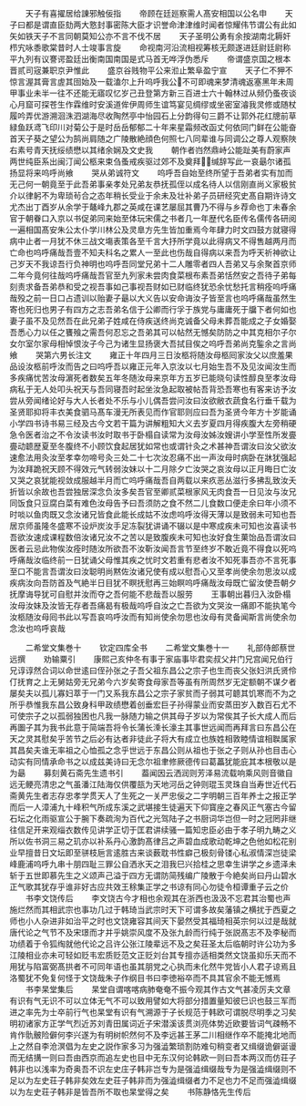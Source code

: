 <!-- { "loadSidebar": true } -->
　　天子有喜擢居给諌邪触佞指
　　帝顾在廷廵察需人髙安相国以公名申
　　天子曰都是谓直臣劾两大憝封事密陈大臣才识誉命津津维时闻者惊耀伟节谓公有此如矢如铁天子不言同朝莫知公亦不言不伐不居
　　天子圣明公勇有余按湖南北耨奸栉宄咏黍歌棠昔时人士竣事言旋
　　命视南河沿流相视筹核无颇遂进廷尉廷尉称平九列有议謇谔盈廷出衡南国南国是式马首无哗浮伪悉斥
　　帝谓盛京国之根本晋贰司宼兼职京尹惟此
　　盛京谷贱物平公来涖止繁阜盈宁宣
　　天子仁不狎不惊言渥其膏言虗其囹始及一载溘尔上升呜呼我公不可即魂来梦清魂返塞黑年未周甲事业未半一往不还能无寤叹忆岁己丑登第方新三百进士六十翰林过从频仍蚤夜谈心月窟可探苍生作霖维时安溪道侔伊周师生谊笃宴见绸缪或坐密室濬我灵修或随杖履吟弄优游溯洄洙泗湖海尽收陶然亭中怡园石上分韵得句三爵不让郭外花红牕前草緑鱼跃鸢飞印川对菊公于是时岳岳郁郁二十年来星霜频改函丈何依同门鲜在公能奋首天子葵之望公为鹄尚肩随之广陵散絶顔色何照七八同辈谁与同调公之尊人观察陜右素号青天抚绥绩懋以其绪余娴及文史我
　　朝作者岿然鼎峙公能趾美有蔚家声两世纯臣系出闽汀闻公柩来束刍蚤戒疾驱过郊不及奠拜缄辞写此一哀朂尔诸孤扬显将来呜呼尚飨
　　哭从弟诚符文
　　呜呼吾自始至终所望于吾弟者实有加而无己何一朝竟至于此吾弟事亲孝处兄弟友恭抚孤侄以成名待人以信刚直尚义家极贫介以律躬不为卑琐茍合之态年稍长受业于余未及壮补弟子员研经究史髙自期许诗文尤杰出丁酉岁从余学于鼇峰九郡之英咸在课艺屡屈其曹乃不得与乡荐命也丁未春余官于朝眷口入京以书促弟同来始至体玩宋儒之书者几一年歴代名臣传名儒传各研阅一遍相国髙安朱公太仆学川林公及灵臯方先生皆加重焉今年肆力时文四鼓方就寝得病中止者一月犹不休三战文塲表策各至千言大抒所学竟以此得病又不得售越两月而亡命也呜呼痛哉吾壹不知夫科名之累人一至此也伤哉自得病以来吾为呼天祈神欲让己岁天不我谅吾行负神明也呜呼吾同堂兄弟十二人雕零者四人吾弟又与余聚首京师二年今竟何往哉呜呼痛哉吾官至九列家未尝肉食菜根布素吾弟恬然安之吾待子弟每刻责求备吾弟恭和受之视吾事如己事视吾财如已财临终犹恐余忧愁托言稍痊呜呼痛哉殁之前一日口占遗训以贻妻子朂以大义告以安命诲汝子皆至言也呜呼痛哉虽然生寄也死归也男子有四方之志吾弟名信于公卿而行孚于族党与庸庸死于牖下者何如也妻子虽不及见然吾在此兄弟子姓咸在侍疾送终尚克诚备父母未葬吾能成之子女婚娶吾悉心力以任之饔飱之需吾何忍忘之吾弟其可以帖然无憾矣防防之中其克相尔子尔女尔室尔家母相悼恨汝子今己为诸生显扬褒大吾拭目俟之呜呼吾弟尚克鍳余之言尚飨
　　哭第六男长注文
　　雍正十年四月三日汝柩将随汝母柩囘家汝父以庶羞果品设汝柩前呼汝而告之曰呜呼吾以雍正元年入京汝以七月始生吾不及见汝闻汝生而多疾痛忧苦汝母濵死者数矣五年冬随汝母来京年方五岁已能晓句读性醇良至孝汝母病私于无人处叩头祝天与吾同寝吾时起坐汝急起取被帖吾背恐吾寒也有客来访予汝尝从旁闻绪论好与大人长者处不乐与小儿偶吾尝问汝曰汝欲敝衣蔬食名行垂千载为圣贤耶抑将丰衣美食驷马髙车漫无所表见而作官耶则应曰吾为圣贤今年方十岁能诵小学四书诗书易三经及古今文若干篇为讲解粗知大义去岁夏四月得疾腹大左旁稍硬急令医者治之不令汝读书汝时取书于卧榻自读常为汝母汝姊汝嫂讲小学至性所发亹亹动聼歴夏至冬腹终不小顾饮食起居犹如常也或谓针灸之术甚神吾谓汝曰汝父欲汝速愈法用灸汝至孝幸勿啼号灸三处二十七次汝忍痛不出一声汝母时病卧在牀犹强起为汝拜跪祝天顾不得效元气转弱汝妹以十二月除夕亡汝哭之哀汝母以正月晦日亡汝又哭之哀犹能视敛成服越半月而亡呜呼痛哉吾自两载以来疚恶丛滋行多拂乱致汝夭折皆以余故也吾尝独居深念负汝多矣吾官至卿贰菜根家风无肉食吾一日见汝与汝兄同饭食只豆腐白菜有难色汝母告予曰吾须防之食不然二儿食数口便走余曰年小须不时啖以鱼肉既又念汝诸兄皆食此能长成姑不汝虑呜呼汝得天薄以是致弱未可知也吾居京师虽隆冬盛寒不设炉炭汝手足冻裂犹讲诵不辍以是中寒成疾未可知也汝喜读书吾欲汝速成课程数倍汝诸兄汝不之苦以是致腹疾未可知也汝好食生菓饴品吾谓汝曰医者云忌此物俟汝痊时随汝所欲吾不汝靳汝闻吾言节至终岁不敢近竟不得食以死呜呼痛哉汝临终前一日犹诵父母惟其疾之忧时文若重有悲者汝不知死事吾亦不言死事至口不能言吾谓汝曰汝聪明尚黙佐汝诸兄使有成以慰吾心又至孝尚使余勿思汝以成疾病汝向吾防首及气絶半日目犹不瞑抚慰再三始瞑呜呼痛哉汝母既亡留汝使吾朝夕抚摩诲导犹可自慰并汝而夺之吾何能不悲哉吾以服劳
　　王事朝出暮归入汝卧榻汝母汝妹及汝皆无存者吾痛曷有极哉呜呼自汝之亡吾欲为文哭汝一痛即不能执笔今汝柩随汝母囘书此以写吾哀呜呼汝而有知尚使余勿思也汝母有灵备闻斯言尚使余勿念汝也呜呼哀哉















　　二希堂文集巻十
　　钦定四库全书
　　二希堂文集巻十一
　　礼部侍郎蔡世远撰
　　劝输粟引
　　康熙己亥仲冬有事于家庙事毕君奕叔父井门兄宫闻兄伯行兄谆谆然合词以命世逺曰侄孙张之子吾父祖东昌公之宗子也生而丧父张妇洪氏贤伶仃抚育之上无舅姑旁无兄弟今六岁矣寄食母家吾等虽有所周然岁无定额朝不谋夕者屡矣夫以孤儿寡妇萃于一门又系我东昌公之宗子家贫而子弱其可聼其饥寒而不为之所乎恭惟我东昌公致身科甲政绩懋着创垂宏巨子孙得蒙业而安蒸田岁入数百石尤不可使宗子之以孤弱独困也凡我一脉随力输之供其母子岁以为常俟其子长大成人而后再圗子其为我书此意于简端吾将令长蒲长溗长濠主其事世远闻而再拜言曰东昌公在天之灵其慰矣乎苦节之后必有达者非徒此子将大有成立也族姓相敦睦情谊相聫属家其昌矣夫谁无率祖之心恤孤之念乎世远于东昌公则从祖也于张之子则从孙也目击心动实有同情承命书之以成兹美诗曰无念尔祖聿修厥德传曰葛藟犹能庇其本根敬以是为朂
　　募刻黄石斋先生遗书引
　　葢闻因云洒润则芳泽易流载响乘风则音徽自远无鲠亮清忠之气虽潘江陆海仅供覆瓿为天地河岳之钟则琨玉灵珠自当寿世近代石斋黄先生者志存忠孝学贯天人了生死之一关严忠佞之二字明朝三百年养士之报正学而后一人漳浦九十峰积气所成东溪之武堪接生徒遍天下仰寳座之春风正气塞古今留石坛之化雨驱宣公于腕下奏疏洵为百代之光驾陆子之书厨词华岂但一时之冠罔非继往信足开来观缁衣数传见讲学正切于匡君讲续骚一篇知忠臣必由于孝子明九畴之义所以佐书洞三易之玑亦以补系丹心激韵髙律吕之声碧血成歌动乾坤之色他如松花别业早擅昔日文坛即至骈枝巵言逺胜古来谈薮耽书性癖己极刻骨镂心私淑情深岂徒梁峰鹿浦呜呼九串十朋四耻三罪公自洒氷天之泪我巳兴拾桂之思幸生讲学之乡遗泽未斩于五世即慕先生之义颂声己溢于四方无谓防简残编广陵散于今絶矣尚曰丹山碧水正气歌其犹存乎谁非好古应共效王稌集正学之书谅有同心勿徒令桓谭重子云之价
　　书李文饶传后
　　李文饶古今才相也余观其在浙西也汲汲不忘君其治蜀也声施烂然而其相武宗也事功几过于韩琦当武宗时天下可谓多故矣藩镇之横扰于西夏之师也小人杂进非如治平之时也文饶雍容其间天下晏然受其福琦相英宗何以过是哉就唐代论之气节不及宋璟而才并乎姚崇风度不及张九龄而行纯于张説髙志不及李秘而功绩着于令狐绹就他代论之吕许公张江陵辈远不及之矣荘圣太后临朝时许公功为多江陵相业亦未可轻如贬韦宏质贬范文正贬刘台其专擅亦适相类然文饶虽抑乐天而不用犹与陷富弼髙拱者不可同年语也虽其朋党之心执而未化然牛党皆小人君子谅焉且洛蜀犹不免复何怪于文饶哉朱子作纲目书曰李徳裕卒而不具其官余不能无憾焉
　　书李杲堂集后
　　杲堂自谓喀喀病肺奄奄不振今观其作古文气甚凌厉夫文章有识有气无识不可以立体无气不可以致用譬如大将部分措置量知彼巳识也鼓三军而进之率先为士卒前行气也杲堂有识有气溯源于子长规范于韩欧可谓脱尽明季之习矣明初诸家方正学气烈近苏刘青田属词近子宋潜溪该贯浏亮体势近欧要皆词气疎畅不肯作骩骳险僻何李兴遂为有明树帜然何不及李远甚王茅二川相继作卒不能掩北地而上之然自李沧溟倡为左史之説作家多习为强澁繁琐割防难句稍变者又缉缀诡僻诞谩而无结搆一则曰吾由西京而追左史也目中无东汉何论韩欧一则曰吾本两汉而仿荘子韩非也以浅率为奇奥吾不识左史庄子韩非岂专为是强澁缉缀哉专为是强澁缉缀则不足以为左史荘子韩非矣效左史荘子韩非而为强澁缉缀者力不足也力不足而强澁缉缀以为左史荘子韩非是皆吾所不取也杲堂得之矣
　　书陈静恪先生传后
